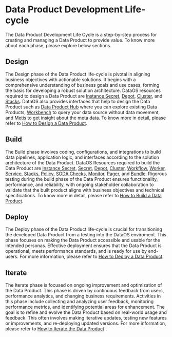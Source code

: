 # Data Product Development Life-cycle

The Data Product Development Life Cycle is a step-by-step process for creating and managing a Data Product to provide value. 
To know more about each phase, please explore below sections.

## Design

The Design phase of the Data Product life-cycle is pivotal in aligning business objectives with actionable solutions. It begins with a comprehensive understanding of business goals and use cases, forming the basis for developing a robust solution architecture. DataOS resources required to design a Data Product are [Instance Secret](/resources/instance_secret/), [Depot](/resources/depot/), [Cluster](/resources/cluster/), and [Stacks](/resources/stacks/). DataOS also provides interfaces that help to design the Data Product such as [Data Product Hub](/interfaces/data_product_hub) where you can explore existing Data Products, [Workbench](/interfaces/workbench) to query your data source without data movement, and [Metis](/interfaces/metis) to get insight about the meta data. To know more in detail, please refer to  [How to Design a Data Product](/products/data_product/how_to_guides/design/).

## Build

The Build phase involves coding, configurations, and integrations to build data pipelines, application logic, and interfaces according to the solution architecture of the Data Product. DataOS Resources required to build the Data Product are [Instance Secret](/resources/instance_secret/), [Secret](/resources/secret/), [Depot](/resources/depot/), [Cluster](/resources/cluster/), [Workflow](/resources/workflow/), [Worker](/resources/cluster/), [Service](/resources/service/), [Stacks](/resources/stack/), [Policy](/resources/policy/), [SODA Checks](/resources/stacks/soda/), [Monitor](/resources/monitor/), [Pager](/resources/pager/), and [Bundle](/resources/bundle/). Rigorous testing during the build phase of the Data Product ensures functionality, performance, and reliability, with ongoing stakeholder collaboration to validate that the built product aligns with business objectives and technical specifications. To know more in detail, please refer to [How to Build a Data Product](/products/data_product/how_to_guides/build/).

## Deploy
The Deploy phase of the Data Product life-cycle is crucial for transitioning the developed Data Product from a testing into the DataOS enviroment. This phase focuses on making the Data Product accessible and usable for the intended personas. Effective deployment ensures that the Data Product is operational, meets performance standards, and is ready for use by end-users. For more information, please refer to [How to Deploy a Data Product](/products/data_product/how_to_guides/deploy/).


## Iterate
The Iterate phase is focused on ongoing improvement and optimization of the Data Product. This phase is driven by continuous feedback from users, performance analytics, and changing business requirements. Activities in this phase include collecting and analyzing user feedback, monitoring performance metrics, and identifying potential areas for enhancement. The goal is to refine and evolve the Data Product based on real-world usage and feedback. This often involves making iterative updates, testing new features or improvements, and re-deploying updated versions. For more information, please refer to [How to Iterate the Data Product](/products/data_product/how_to_guides/iterate/)..
